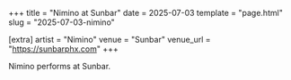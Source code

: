 +++
title = "Nimino at Sunbar"
date = 2025-07-03
template = "page.html"
slug = "2025-07-03-nimino"

[extra]
artist = "Nimino"
venue = "Sunbar"
venue_url = "https://sunbarphx.com"
+++

Nimino performs at Sunbar.
